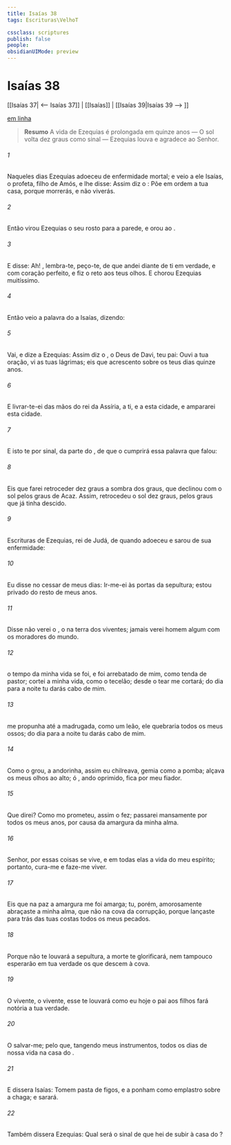 ```yaml
---
title: Isaías 38
tags: Escrituras\VelhoT

cssclass: scriptures
publish: false
people:
obsidianUIMode: preview
---
```


# Isaías 38
[[Isaías 37| <-- Isaías 37]] | [[Isaías]] | [[Isaías 39|Isaías 39 --> ]]

[em linha](https://churchofjesuschrist.org/study/scriptures/ot/isa/38?lang=por)

> __Resumo__
A vida de Ezequias é prolongada em quinze anos — O sol volta dez graus como sinal — Ezequias louva e agradece ao Senhor.

###### 1 
Naqueles dias Ezequias adoeceu de  enfermidade mortal; e veio a ele Isaías, o profeta, filho de Amós, e lhe disse: Assim diz o : Põe em ordem a tua casa, porque morrerás, e não viverás.

###### 2 
Então virou Ezequias o seu rosto para a parede, e orou ao .

###### 3 
E disse: Ah! , lembra-te, peço-te, de que andei diante de ti em verdade, e com coração perfeito, e fiz o  reto aos teus olhos. E chorou Ezequias muitíssimo.

###### 4 
Então veio a palavra do  a Isaías, dizendo:

###### 5 
Vai, e dize a Ezequias: Assim diz o , o Deus de Davi, teu pai: Ouvi a tua oração,  vi as tuas lágrimas; eis que acrescento sobre os teus dias quinze anos.

###### 6 
E livrar-te-ei das mãos do rei da Assíria, a ti, e a esta cidade, e ampararei esta cidade.

###### 7 
E isto te  por sinal, da parte do , de que o  cumprirá essa palavra que falou:

###### 8 
Eis que farei retroceder dez graus a sombra dos graus, que declinou com o sol pelos graus  de Acaz. Assim, retrocedeu o sol dez graus, pelos graus que já tinha descido.

###### 9 
Escrituras de Ezequias, rei de Judá, de quando adoeceu e sarou de sua enfermidade:

###### 10 
Eu disse no cessar de meus dias: Ir-me-ei às portas da sepultura;  estou privado do resto de meus anos.

###### 11 
Disse  não verei  o , o  na terra dos viventes; jamais verei homem algum com os moradores do mundo.

###### 12 
 o tempo da minha vida se foi, e foi arrebatado de mim, como tenda de pastor; cortei a minha vida, como o tecelão; desde o tear me cortará; do dia para a noite tu darás cabo de mim.

###### 13 
 me propunha até a madrugada,  como um leão, ele quebraria todos os meus ossos; do dia para a noite tu darás cabo de mim.

###### 14 
Como o grou,  a andorinha, assim eu chilreava,  gemia como a pomba; alçava os meus olhos ao alto; ó , ando oprimido, fica por meu fiador.

###### 15 
Que direi? Como mo prometeu, assim o fez;  passarei mansamente por todos os meus anos, por causa da amargura da minha alma.

###### 16 
Senhor, por essas coisas se vive, e em todas elas  a vida do meu espírito; portanto, cura-me e faze-me viver.

###### 17 
Eis que  na paz a amargura me foi amarga; tu, porém,  amorosamente abraçaste a minha alma, que não  na cova da corrupção, porque lançaste para trás das tuas costas todos os meus pecados.

###### 18 
Porque não te louvará a sepultura,  a morte te glorificará, nem tampouco esperarão em tua verdade os que descem à cova.

###### 19 
O vivente, o vivente, esse te louvará como eu hoje  o pai aos filhos fará notória a tua verdade.

###### 20 
O   salvar-me; pelo que, tangendo meus instrumentos,  todos os dias de nossa vida na casa do .

###### 21 
E dissera Isaías: Tomem  pasta de figos, e a ponham como emplastro sobre a chaga; e sarará.

###### 22 
Também dissera Ezequias: Qual será o sinal de que hei de subir à casa do ?

